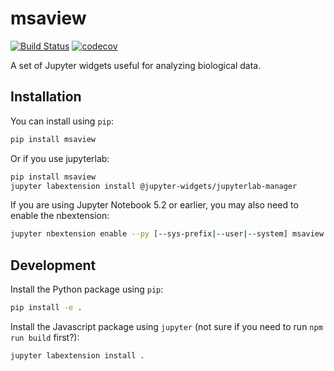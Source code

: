 # msaview

[![Build Status](https://travis-ci.org/ostrokach/msaview.svg?branch=master)](https://travis-ci.org/ostrokach/msaview)
[![codecov](https://codecov.io/gh/ostrokach/msaview/branch/master/graph/badge.svg)](https://codecov.io/gh/ostrokach/msaview)

A set of Jupyter widgets useful for analyzing biological data.

## Installation

You can install using `pip`:

```bash
pip install msaview
```

Or if you use jupyterlab:

```bash
pip install msaview
jupyter labextension install @jupyter-widgets/jupyterlab-manager
```

If you are using Jupyter Notebook 5.2 or earlier, you may also need to enable
the nbextension:

```bash
jupyter nbextension enable --py [--sys-prefix|--user|--system] msaview
```

## Development

Install the Python package using `pip`:

```bash
pip install -e .
```

Install the Javascript package using `jupyter` (not sure if you need to run `npm run build` first?):

```bash
jupyter labextension install .
```
